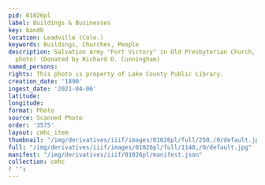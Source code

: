 ```yaml
---
pid: 01026pl
label: Buildings & Businesses
key: bandb
location: Leadville (Colo.)
keywords: Buildings, Churches, People
description: Salvation Army "Fort Victory" in Old Presbyterian Church, 1890 (Brisbois
  photo) (Donated by Richard D. Cunningham)
named_persons: 
rights: This photo is property of Lake County Public Library.
creation_date: '1890'
ingest_date: '2021-04-06'
latitude: 
longitude: 
format: Photo
source: Scanned Photo
order: '3575'
layout: cmhc_item
thumbnail: "/img/derivatives/iiif/images/01026pl/full/250,/0/default.jpg"
full: "/img/derivatives/iiif/images/01026pl/full/1140,/0/default.jpg"
manifest: "/img/derivatives/iiif/01026pl/manifest.json"
collection: cmhc
! '': 
---
```

